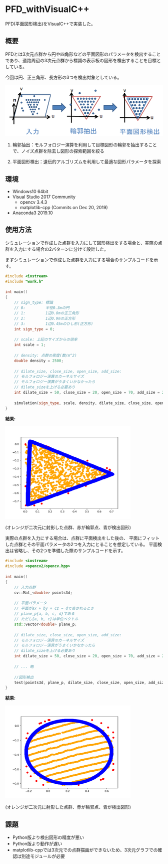 PFD_withVisualC++
==============

PFD(平面図形検出)をVisualC++で実装した。

概要
-----
PFDとは3次元点群から円や四角形などの平面図形のパラメータを検出することであり、道路周辺の3次元点群から標識の表示板の図形を検出することを目標としている。

今回は円、正三角形、長方形の3つを検出対象としている。

<img src="./samples/flow.PNG" width="600px">

1. 輪郭抽出：モルフォロジー演算を利用して目標図形の輪郭を抽出することで、ノイズ点群を除去し図形の探索範囲を絞る

1. 平面図形検出：遺伝的アルゴリズムを利用して最適な図形パラメータを探索

環境
-----
- Windows10 64bit
- Visual Studio 2017 Community
  - opencv 3.4.3
  - matplotlib-cpp (Commits on Dec 20, 2019)
- Anaconda3 2019.10

使用方法
-----
シミュレーションで作成した点群を入力にして図形検出をする場合と、実際の点群を入力にする場合の2パターンに分けて設計した。

まずシミュレーションで作成した点群を入力にする場合のサンプルコードを示す。

```cpp
#include <iostream>
#include "work.h"

int main()
{
    // sign_type: 標識
    // 0:         半径0.3mの円
    // 1:         1辺0.8mの正三角形
	// 2:         1辺0.9mの正方形
	// 3:         1辺0.45mのひし形(正方形)
	int sign_type = 0; 

    // scale: 上記のサイズからの倍率
    int scale = 1;

    // density: 点群の密度(数/m^2)
	double density = 2500;

    // dilate_size, close_size, open_size, add_size:
    // モルフォロジー演算のカーネルサイズ
	// モルフォロジー演算がうまくいかなかったら
    // dilate_sizeを上げる必要あり
	int dilate_size = 50, close_size = 20, open_size = 70, add_size = 20;

	simulation(sign_type, scale, density, dilate_size, close_size, open_size, add_size);
}
```

**結果:**

<img src="./samples/simulation.PNG" width="400px">

(オレンジが二次元に射影した点群、赤が輪郭点、青が検出図形)

実際の点群を入力にする場合は、点群に平面検出をした後の、
平面にフィットした点群とその平面パラメータの2つを入力にとることを想定している。
平面検出は省略し、その2つを準備した際のサンプルコードを示す。

```cpp
#include <iostream>
#include <opencv2/opencv.hpp>

int main()
{
    // 入力点群
    cv::Mat_<double> points3d;

    // 平面パラメータ
    // 平面がax + by + cz = dで表されるとき
    // plane_p{a, b, c, d}である
    // ただし{a, b, c}は単位ベクトル
    std::vector<double> plane_p;

    // dilate_size, close_size, open_size, add_size:
    // モルフォロジー演算のカーネルサイズ
	// モルフォロジー演算がうまくいかなかったら
    // dilate_sizeを上げる必要あり
	int dilate_size = 50, close_size = 20, open_size = 70, add_size = 20;

    // ... 略

    //図形検出
    test(points3d, plane_p, dilate_size, close_size, open_size, add_size);
}
```
**結果:**

<img src="./samples/test.png" width="400px">

(オレンジが二次元に射影した点群、赤が輪郭点、青が検出図形)

課題
-----
- Python版より検出図形の精度が悪い
- Python版より動作が遅い
- matplotlib-cppでは3次元での点群描画ができないため、3次元グラフでの確認は別途モジュールが必要